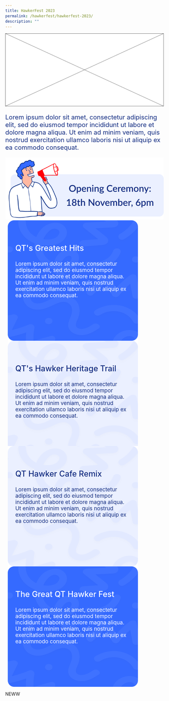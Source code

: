 ```yaml
---
title: HawkerFest 2023
permalink: /hawkerfest/hawkerfest-2023/
description: ""
---
```

![](/images/HAWKERFEST/HAWKERFEST%202023/banner.png)

<p style="color:#102A80;font-size:20px">
Lorem ipsum dolor sit amet, consectetur adipiscing elit, sed do eiusmod tempor incididunt ut labore et dolore magna aliqua. Ut enim ad minim veniam, quis nostrud exercitation ullamco laboris nisi ut aliquip ex ea commodo consequat.
</p>

<img src="/images/HAWKERFEST/HAWKERFEST%202023/opening-ceremony.png">

<br>

<div class="row">
	<div style="position: relative;width:414px; height:382px;margin-left:8px;margin-right:8px" class="col-6">
		<img src="/images/HAWKERFEST/HAWKERFEST%202023/card-blue.png" style="max-width:414px; max-height:382px; margin-bottom:16px; position:absolute;">		
		<div style="padding-left:24px;padding-top:48px;padding-right:24px;position:absolute">
				<p style="color:white;font-weight:500;font-size:25px">QT's Greatest Hits</p>
				<p style="color:white;font-weight:400;font-size:17px;margin-top:0px">Lorem ipsum dolor sit amet, consectetur adipiscing elit, sed do eiusmod tempor incididunt ut labore et dolore magna aliqua. Ut enim ad minim veniam, quis nostrud exercitation ullamco laboris nisi ut aliquip ex ea commodo consequat.</p>
		</div>
	</div>
	<div style="position: relative;width:414px; height:382px;margin-left:8px;margin-right:8px" class="col-6">
		<img src="/images/HAWKERFEST/HAWKERFEST%202023/card-lavendar.png" style="max-width:414px; max-height:382px; margin-bottom:16px; position:absolute;">		
		<div style="padding-left:24px;padding-top:48px;padding-right:24px;position:absolute">
				<p style="color:#102A80;font-weight:500;font-size:25px">QT's Hawker Heritage Trail</p>
				<p style="color:#102A80;font-weight:400;font-size:17px;margin-top:0px">Lorem ipsum dolor sit amet, consectetur adipiscing elit, sed do eiusmod tempor incididunt ut labore et dolore magna aliqua. Ut enim ad minim veniam, quis nostrud exercitation ullamco laboris nisi ut aliquip ex ea commodo consequat.</p>
		</div>
	</div>
</div>

<div style="margin-top:-48px" class="row">
	<div style="position: relative;width:414px; height:382px;margin-left:8px;margin-right:8px" class="col-6">
		<img src="/images/HAWKERFEST/HAWKERFEST%202023/card-lavendar.png" style="max-width:414px; max-height:382px; margin-bottom:16px; position:absolute;">		
		<div style="padding-left:24px;padding-top:48px;padding-right:24px;position:absolute">
				<p style="color:#102A80;font-weight:500;font-size:25px">QT Hawker Cafe Remix</p>
				<p style="color:#102A80;font-weight:400;font-size:17px;margin-top:0px">Lorem ipsum dolor sit amet, consectetur adipiscing elit, sed do eiusmod tempor incididunt ut labore et dolore magna aliqua. Ut enim ad minim veniam, quis nostrud exercitation ullamco laboris nisi ut aliquip ex ea commodo consequat.</p>
		</div>
	</div>
	<div style="position: relative;width:414px; height:382px;margin-left:8px;margin-right:8px" class="col-6">
		<img src="/images/HAWKERFEST/HAWKERFEST%202023/card-blue.png" style="max-width:414px; max-height:382px; margin-bottom:16px; position:absolute;">		
		<div style="padding-left:24px;padding-top:48px;padding-right:24px;position:absolute">
				<p style="color:white;font-weight:500;font-size:25px">The Great QT Hawker Fest</p>
				<p style="color:white;font-weight:400;font-size:17px;margin-top:0px">Lorem ipsum dolor sit amet, consectetur adipiscing elit, sed do eiusmod tempor incididunt ut labore et dolore magna aliqua. Ut enim ad minim veniam, quis nostrud exercitation ullamco laboris nisi ut aliquip ex ea commodo consequat.</p>
		</div>
	</div>
</div>

<p>NEWW</p>